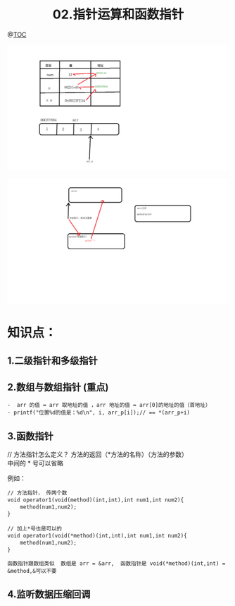 # <center>02.指针运算和函数指针<center>
@[TOC](C基础)

![](../pic/02笔记.png)

![](../pic/02函数指针.png)

# 知识点：

## 1.二级指针和多级指针

## 2.数组与数组指针 (重点)
    -  arr 的值 = arr 取地址的值 ，arr 地址的值 = arr[0]的地址的值（首地址）
    - printf("位置%d的值是：%d\n", i, arr_p[i]);// == *(arr_p+i)

## 3.函数指针  
// 方法指针怎么定义？ 方法的返回（*方法的名称）（方法的参数）  
中间的 * 号可以省略

例如：
```
// 方法指针， 传两个数
void operator1(void(method)(int,int),int num1,int num2){
    method(num1,num2);
}

// 加上*号也是可以的
void operator1(void(*method)(int,int),int num1,int num2){
    method(num1,num2);
}
```
`函数指针跟数组类似  数组是 arr = &arr,  函数指针是 void(*method)(int,int) = &method,&可以不要`

## 4.监听数据压缩回调